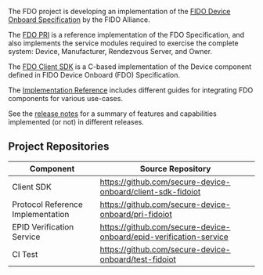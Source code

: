<style>
.wy-nav-content {
    max-width: 100% !important;
}
</style>

The FDO project is developing an implementation of the [FIDO Device Onboard Specification](https://fidoalliance.org/specs/FDO/FIDO-Device-Onboard-PS-v1.1-20220419/FIDO-Device-Onboard-PS-v1.1-20220419.html) by the FIDO Alliance.

The [FDO PRI](https://github.com/secure-device-onboard/pri-fidoiot) is a reference implementation of the FDO Specification, and also implements the service modules required to exercise the complete system: Device, Manufacturer, Rendezvous Server, and Owner.

The [FDO Client SDK](https://github.com/secure-device-onboard/client-sdk-fidoiot) is a C-based implementation of the Device component defined in FIDO Device Onboard (FDO) Specification. 

The [Implementation Reference](implementation-reference) includes different guides for integrating
FDO components for various use-cases.

See the [release notes](https://github.com/secure-device-onboard/release-fidoiot/releases) for a summary of features and capabilities implemented (or not) in different releases.

## Project Repositories

Component | Source Repository
------------------------------------|----------------------------------------------------------
Client SDK | <https://github.com/secure-device-onboard/client-sdk-fidoiot>
Protocol Reference Implementation | <https://github.com/secure-device-onboard/pri-fidoiot>
EPID Verification Service | <https://github.com/secure-device-onboard/epid-verification-service>
CI Test | <https://github.com/secure-device-onboard/test-fidoiot>

